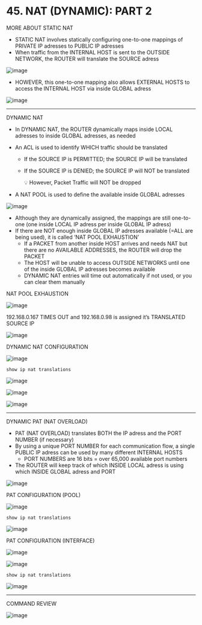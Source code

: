 # 45. NAT (DYNAMIC): PART 2

MORE ABOUT STATIC NAT

- STATIC NAT involves statically configuring one-to-one mappings of PRIVATE IP adresses to PUBLIC IP adresses
- When traffic from the INTERNAL HOST is sent to the OUTSIDE NETWORK, the ROUTER will translate the SOURCE adress

![image](https://github.com/psaumur/CCNA/assets/106411237/60ba15dd-ee70-4bd9-b9a7-febf3ebbcd10)

- HOWEVER, this one-to-one mapping also allows EXTERNAL HOSTS to access the INTERNAL HOST via inside GLOBAL adress

![image](https://github.com/psaumur/CCNA/assets/106411237/09de8e06-249c-4185-9d09-ca5fc1435f5a)

---

DYNAMIC NAT

- In DYNAMIC NAT, the ROUTER dynamically maps inside LOCAL adresses to inside GLOBAL adresses, as needed
- An ACL is used to identify WHICH traffic should be translated
    - If the SOURCE IP is PERMITTED; the SOURCE IP will be translated
    - If the SOURCE IP is DENIED; the SOURCE IP will NOT be translated
        
        💡 However, Packet Traffic will NOT be dropped
        
        
- A NAT POOL is used to define the available inside GLOBAL adresses

![image](https://github.com/psaumur/CCNA/assets/106411237/98fe2d7d-345c-4d6b-9772-4b152f9bd7a3)

  

- Although they are dynamically assigned, the mappings are still one-to-one (one inside LOCAL IP adress per inside GLOBAL IP adress)
- If there are NOT enough inside GLOBAL IP adresses available (=ALL are being used), it is called ‘NAT POOL EXHAUSTION’
    - If a PACKET from another inside HOST arrives and needs NAT but there are no AVAILABLE ADDRESSES, the ROUTER will drop the PACKET
    - The HOST will be unable to access OUTSIDE NETWORKS until one of the inside GLOBAL IP adresses becomes available
    - DYNAMIC NAT entries will time out automatically if not used, or you can clear them manually

NAT POOL EXHAUSTION

![image](https://github.com/psaumur/CCNA/assets/106411237/59c01575-b42f-475b-9502-2f9ed490ca8d)

192.168.0.167 TIMES OUT and 192.168.0.98 is assigned it’s TRANSLATED SOURCE IP

![image](https://github.com/psaumur/CCNA/assets/106411237/59e68f3b-8acc-4d7e-8d8e-f930dec3be5f)

DYNAMIC NAT CONFIGURATION

![image](https://github.com/psaumur/CCNA/assets/106411237/6694689a-4880-497c-a1f6-838003810f0c)

`show ip nat translations`

![image](https://github.com/psaumur/CCNA/assets/106411237/5b656147-f61c-4313-9a7e-34bec3ae6fbf)

![image](https://github.com/psaumur/CCNA/assets/106411237/04951fde-f130-43f8-b2ce-05eba6382329)

![image](https://github.com/psaumur/CCNA/assets/106411237/99bb39f3-2ea7-44d2-929e-223755726882)

---

DYNAMIC PAT (NAT OVERLOAD)

- PAT (NAT OVERLOAD) translates BOTH the IP adress and the PORT NUMBER (if necessary)
- By using a unique PORT NUMBER for each communication flow, a single PUBLIC IP adress can be used by many different INTERNAL HOSTS
    - PORT NUMBERS are 16 bits = over 65,000 available port numbers
- The ROUTER will keep track of which INSIDE LOCAL adress is using which INSIDE GLOBAL adress and PORT

![image](https://github.com/psaumur/CCNA/assets/106411237/8f720b58-9700-4908-bd8d-a1846191854b)

PAT CONFIGURATION (POOL)

![image](https://github.com/psaumur/CCNA/assets/106411237/2a1acc30-658c-4479-9984-9c620b5e6ce3)

`show ip nat translations`

![image](https://github.com/psaumur/CCNA/assets/106411237/088db6f4-a695-4765-b435-2f20a5e16c9e)

PAT CONFIGURATION (INTERFACE)

![image](https://github.com/psaumur/CCNA/assets/106411237/8a3990ff-c58e-44a9-928d-e534f0cff690)

![image](https://github.com/psaumur/CCNA/assets/106411237/557d0217-80d2-4423-ba6a-041703568e13)

`show ip nat translations`

![image](https://github.com/psaumur/CCNA/assets/106411237/cae56ec7-38b5-4053-beda-ff670083718e)

---

COMMAND REVIEW

![image](https://github.com/psaumur/CCNA/assets/106411237/fe0655bb-4020-4ddc-bec4-b2fb198e2314)

